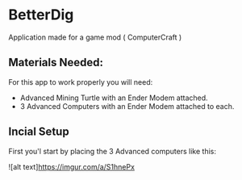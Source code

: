 # BetterDig
Application made for a game mod ( ComputerCraft )

## Materials Needed:

For this app to work properly you will need:

- Advanced Mining Turtle with an Ender Modem attached.
- 3 Advanced Computers with an Ender Modem attached to each. 

## Incial Setup

First you'l start by placing the 3 Advanced computers like this:

![alt text]https://imgur.com/a/S1hnePx
